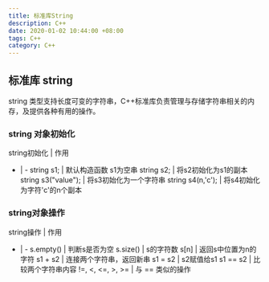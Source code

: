 ```yaml
---
title: 标准库String
description: C++
date: 2020-01-02 10:44:00 +08:00
tags: C++
category: C++
---
```


## 标准库 string 
string 类型支持长度可变的字符串，C++标准库负责管理与存储字符串相关的内存，及提供各种有用的操作。

### string 对象初始化
string初始化 | 作用
- | - 
string s1; | 默认构造函数 s1为空串
string s2; | 将s2初始化为s1的副本
string s3("value"); | 将s3初始化为一个字符串
string s4(n,'c'); | 将s4初始化为字符'c'的n个副本

### string对象操作
string操作 | 作用
- | - 
s.empty() | 判断s是否为空
s.size() | s的字符数
s[n] | 返回s中位置为n的字符
s1 + s2 | 连接两个字符串，返回新串
s1 = s2 | s2赋值给s1
s1 == s2 | 比较两个字符串内容
!=, <, <=, >, >= | 与 == 类似的操作
